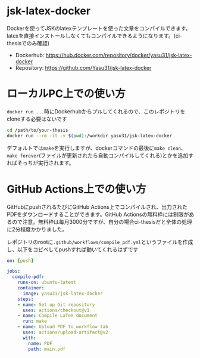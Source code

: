 # jsk-latex-docker
Dockerを使ってJSKのlatexテンプレートを使った文章をコンパイルできます。latexを直接インストールしなくてもコンパイルできるようになります。(ci-thesisでのみ確認)

* Dockerhub: https://hub.docker.com/repository/docker/yasu31/jsk-latex-docker
* Repository: https://github.com/Yasu31/jsk-latex-docker

# ローカルPC上での使い方
`docker run ...`時にDockerhubからプルしてくれるので、このレポジトリをcloneする必要はないです
```bash
cd /path/to/your-thesis
docker run --rm -it -v $(pwd):/workdir yasu31/jsk-latex-docker
```
デフォルトでは`make`を実行しますが、dockerコマンドの最後に`make clean`、`make forever`(ファイルが更新されたら自動コンパイルしてくれる)とかを追加すればそっちが実行されます。

# GitHub Actions上での使い方
GitHubにpushされるたびにGitHub Actions上でコンパイルされ、出力されたPDFをダウンロードすることができます。GitHub Actionsの無料枠には制限があるので注意。無料枠は毎月3000分ですが、自分の場合ci-thesisだと全体の処理に2分程度かかりました。

レポジトリのrootに`.github/workflows/compile_pdf.yml`というファイルを作成し、以下をコピペしてpushすれば動いてくれるはずです
```yaml
on: [push]

jobs:
  compile-pdf:
    runs-on: ubuntu-latest
    container:
      image: yasu31/jsk-latex-docker
    steps:
    - name: Set up Git repository
      uses: actions/checkout@v1
    - name: Compile LaTeX document
      run: make
    - name: Upload PDF to workflow tab
      uses: actions/upload-artifact@v2
      with:
        name: PDF
        path: main.pdf
```
